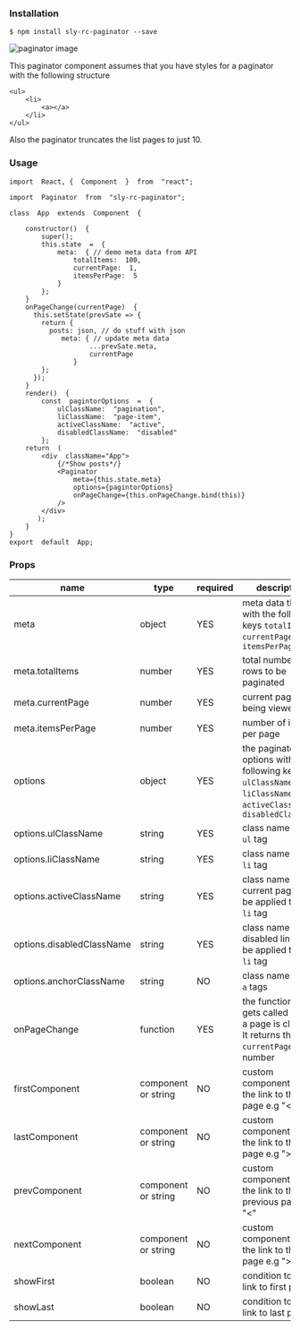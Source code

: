 ### Installation

    $ npm install sly-rc-paginator --save

![paginator image](https://drive.google.com/thumbnail?id=1fVONVQQ9-Rv2j8jJzzIFCgC86OL3BMmJ&sz=w1500-h400)

This paginator component assumes that you have styles for a paginator with the following structure

    <ul>
        <li>
    	    <a></a>
        </li>
    </ul>

Also the paginator truncates the list pages to just 10.

### Usage

    import  React, {  Component  }  from  "react";

    import  Paginator  from  "sly-rc-paginator";

    class  App  extends  Component  {

        constructor()  {
    	    super();
    	    this.state  =  {
    			meta:  { // demo meta data from API
    			    totalItems:  100,
    			    currentPage:  1,
    				itemsPerPage:  5
    			}
    		};
    	}
        onPageChange(currentPage)  {
    	  this.setState(prevSate => {
    	    return {
    		  posts: json, // do stuff with json
    		     meta: { // update meta data
    					...prevSate.meta,
    					currentPage
    				}
    	    };
    	  });
        }
        render()  {
    	    const  pagintorOptions  =  {
    		    ulClassName:  "pagination",
    		    liClassName:  "page-item",
    		    activeClassName:  "active",
    		    disabledClassName:  "disabled"
    	    };
        return  (
    	    <div  className="App">
    		    {/*Show posts*/}
    		    <Paginator
    			    meta={this.state.meta}
    			    options={pagintorOptions}
    			    onPageChange={this.onPageChange.bind(this)}
    		    />
    	    </div>
    	   );
        }
    }
    export  default  App;

### Props

| name                      | type                | required | description                                                                                                          |
| ------------------------- | ------------------- | -------- | -------------------------------------------------------------------------------------------------------------------- |
| meta                      | object              | YES      | meta data that with the following keys `totalItems`, `currentPage` , `itemsPerPage`                                  |
| meta.totalItems           | number              | YES      | total number of rows to be paginated                                                                                 |
| meta.currentPage          | number              | YES      | current page being viewed                                                                                            |
| meta.itemsPerPage         | number              | YES      | number of items per page                                                                                             |
| options                   | object              | YES      | the paginator's options with the following keys `ulClassName`, `liClassName`, `activeClassName`, `disabledClassName` |
| options.ulClassName       | string              | YES      | class name for the `ul` tag                                                                                          |
| options.liClassName       | string              | YES      | class name for the `li` tag                                                                                          |
| options.activeClassName   | string              | YES      | class name for the current page to be applied to the `li` tag                                                        |
| options.disabledClassName | string              | YES      | class name for the disabled links to be applied to the `li` tag                                                      |
| options.anchorClassName   | string              | NO       | class name for the `a` tags                                                                                          |
| onPageChange              | function            | YES      | the function that gets called when a page is clicked. It returns the `currentPage` as a number                       |
| firstComponent            | component or string | NO       | custom component for the link to the first page e.g "<<"                                                             |
| lastComponent             | component or string | NO       | custom component for the link to the last page e.g ">>"                                                              |
| prevComponent             | component or string | NO       | custom component for the link to the previous page e.g "<"                                                           |
| nextComponent             | component or string | NO       | custom component for the link to the next page e.g ">"                                                               |
| showFirst                 | boolean             | NO       | condition to show link to first page                                                                                 |
| showLast                  | boolean             | NO       | condition to show link to last page                                                                                  |

